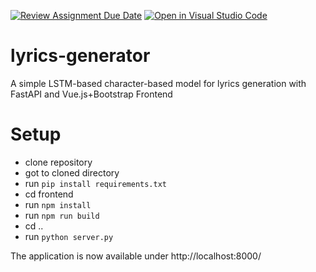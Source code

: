 [![Review Assignment Due Date](https://classroom.github.com/assets/deadline-readme-button-22041afd0340ce965d47ae6ef1cefeee28c7c493a6346c4f15d667ab976d596c.svg)](https://classroom.github.com/a/cCwxybN3)
[![Open in Visual Studio Code](https://classroom.github.com/assets/open-in-vscode-2e0aaae1b6195c2367325f4f02e2d04e9abb55f0b24a779b69b11b9e10269abc.svg)](https://classroom.github.com/online_ide?assignment_repo_id=18986471&assignment_repo_type=AssignmentRepo)
# lyrics-generator
A simple LSTM-based character-based model for lyrics generation with FastAPI and Vue.js+Bootstrap Frontend

# Setup
- clone repository
- got to cloned directory
- run ```pip install requirements.txt```
- cd frontend
- run ```npm install```
- run ```npm run build```
- cd ..
- run ```python server.py```

The application is now available under http://localhost:8000/
